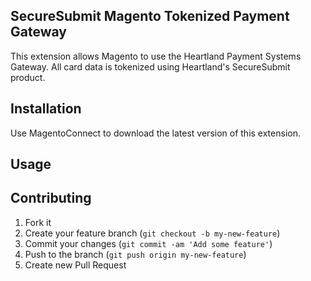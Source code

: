## SecureSubmit Magento Tokenized Payment Gateway

This extension allows Magento to use the Heartland Payment Systems Gateway. All card data is tokenized using Heartland's SecureSubmit product.

## Installation

Use MagentoConnect to download the latest version of this extension.

## Usage

## Contributing

1. Fork it
2. Create your feature branch (`git checkout -b my-new-feature`)
3. Commit your changes (`git commit -am 'Add some feature'`)
4. Push to the branch (`git push origin my-new-feature`)
5. Create new Pull Request
